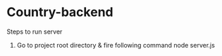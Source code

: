 # Country-backend

Steps to run server
1) Go to project root directory & fire following command
node server.js
